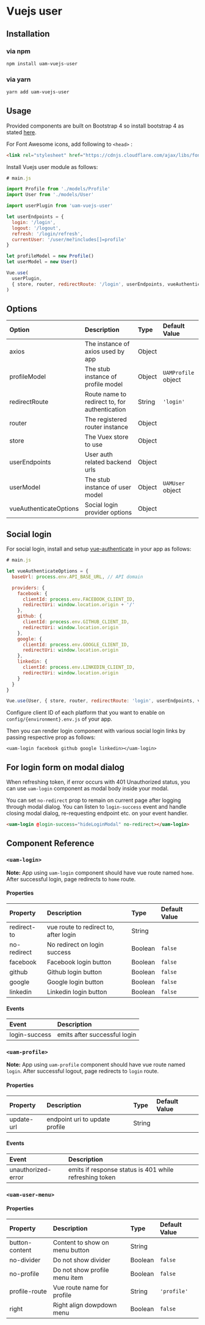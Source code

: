 # Vuejs user

## Installation

### via npm

```bash
npm install uam-vuejs-user
```

### via yarn

```bash
yarn add uam-vuejs-user
```

## Usage

Provided components are built on Bootstrap 4 so install bootstrap 4 as stated [here](https://getbootstrap.com/docs/4.0/getting-started/introduction/).

For Font Awesome icons, add following to `<head>` :

```html
<link rel="stylesheet" href="https://cdnjs.cloudflare.com/ajax/libs/font-awesome/4.7.0/css/font-awesome.min.css">
```

Install Vuejs user module as follows:

```js
# main.js

import Profile from './models/Profile'
import User from './models/User'

import userPlugin from 'uam-vuejs-user'

let userEndpoints = {
  login: '/login',
  logout: '/logout',
  refresh: '/login/refresh',
  currentUser: '/user/me?includes[]=profile'
}

let profileModel = new Profile()
let userModel = new User()

Vue.use(
  userPlugin,
  { store, router, redirectRoute: '/login', userEndpoints, vueAuthenticateOptions, axios, profileModel, userModel }
)
```

## Options

| Option                 | Description                                   | Type     | Default Value       |
|:-----------------------|:----------------------------------------------|:---------|:--------------------|
| axios                  | The instance of axios used by app             | Object   |                     |
| profileModel           | The stub instance of profile model            | Object   | `UAMProfile` object |
| redirectRoute          | Route name to redirect to, for authentication | String   | `'login'`           |
| router                 | The registered router instance                | Object   |                     |
| store                  | The Vuex store to use                         | Object   |                     |
| userEndpoints          | User auth related backend urls                | Object   |                     |
| userModel              | The stub instance of user model               | Object   | `UAMUser` object    |
| vueAuthenticateOptions | Social login provider options                 | Object   |                     |

## Social login

For social login, install and setup [vue-authenticate](https://github.com/dgrubelic/vue-authenticate#installation) in your app as follows:

```js
# main.js

let vueAuthenticateOptions = {
  baseUrl: process.env.API_BASE_URL, // API domain

  providers: {
    facebook: {
      clientId: process.env.FACEBOOK_CLIENT_ID,
      redirectUri: window.location.origin + '/'
    },
    github: {
      clientId: process.env.GITHUB_CLIENT_ID,
      redirectUri: window.location.origin
    },
    google: {
      clientId: process.env.GOOGLE_CLIENT_ID,
      redirectUri: window.location.origin
    },
    linkedin: {
      clientId: process.env.LINKEDIN_CLIENT_ID,
      redirectUri: window.location.origin
    }
  }
}

Vue.use(User, { store, router, redirectRoute: 'login', userEndpoints, vueAuthenticateOptions, axios })

```

Configure client ID of each platform that you want to enable on `config/{environment}.env.js` of your app.

Then you can render login component with various social login links by passing respective prop as follows:

```vue
<uam-login facebook github google linkedin></uam-login>
```

## For login form on modal dialog

When refreshing token, if error occurs with 401 Unauthorized status, you can use `uam-login` component as modal body inside your modal.

You can set `no-redirect` prop to remain on current page after logging through modal dialog.
You can listen to `login-success` event and handle closing modal dialog, re-requesting endpoint etc. on your event handler.

```html
<uam-login @login-success="hideLoginModal" no-redirect></uam-login>
```

## Component Reference

### `<uam-login>`

**Note:** App using `uam-login` component should have vue route named `home`. After successful login, page redirects to `home` route.

#### Properties

| Property    | Description                           | Type    | Default Value |
|:------------|:--------------------------------------|:--------|:--------------|
| redirect-to | vue route to redirect to, after login | String  |               |
| no-redirect | No redirect on login success          | Boolean | `false`       |
| facebook    | Facebook login button                 | Boolean | `false`       |
| github      | Github login button                   | Boolean | `false`       |
| google      | Google login button                   | Boolean | `false`       |
| linkedin    | Linkedin login button                 | Boolean | `false`       |

#### Events

| Event         | Description                   |
|:--------------|:------------------------------|
| login-success | emits after successful login  |

### `<uam-profile>`

**Note:** App using `uam-profile` component should have vue route named `login`. After successful logout, page redirects to `login` route.

#### Properties

| Property    | Description                    | Type    | Default Value |
|:------------|:-------------------------------|:--------|:--------------|
| update-url  | endpoint uri to update profile | String  |               |

#### Events

| Event              | Description                                            |
|:-------------------|:-------------------------------------------------------|
| unauthorized-error | emits if response status is 401 while refreshing token |

### `<uam-user-menu>`

#### Properties

| Property       | Description                    | Type    | Default Value |
|:---------------|:-------------------------------|:--------|:--------------|
| button-content | Content to show on menu button | String  |               |
| no-divider     | Do not show divider            | Boolean | `false`       |
| no-profile     | Do not show profile menu item  | Boolean | `false`       |
| profile-route  | Vue route name for profile     | String  | `'profile'`  |
| right          | Right align dowpdown menu      | Boolean | `false`       |
